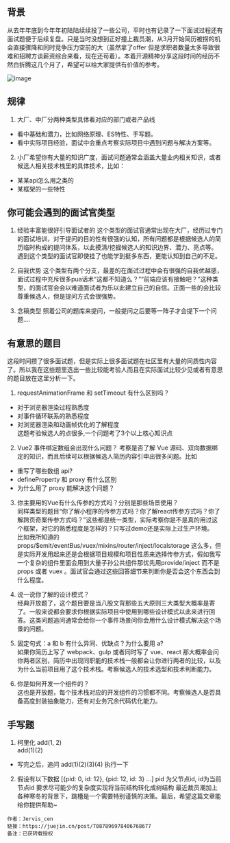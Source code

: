 ## 背景
从去年年底到今年年初陆陆续续投了一些公司，平时也有记录了一下面试过程还有面试题便于后续复盘。只是当时没想到正好撞上裁员潮，从3月开始简历被捞的机会直接骤降和同时竞争压力空前的大（虽然拿了offer 但是求职者数量太多导致很难和招聘方谈薪资综合来看，现在还苟着）。本着开源精神分享这段时间的经历不然白折腾这几个月了，希望可以给大家提供有价值的参考。

![image](https://user-images.githubusercontent.com/25640589/164282636-30312633-9748-4c95-aec5-f6c5486b63b8.png)

## 规律
1. 大厂、中厂分两种类型具体看对应的部门或者产品线
* 看中基础和潜力，比如网络原理、ES特性、手写题。
* 看中实际项目经验，面试中会重点考察实际项目中遇到问题与解决方案等。

2. 小厂希望你有大量的知识广度，面试问题通常会涵盖大量业内相关知识，或者候选人相关技术栈里的具体技术，比如：
* 某某api怎么用之类的
* 某框架的一些特性



## 你可能会遇到的面试官类型
1. 经验丰富能很好引导面试者的
这个类型的面试官通常出现在大厂，经历过专门的面试培训，对于提问的目的性有很强的认知，所有问题都是根据候选人的简历临时构成的提问体系，以此摸清/挖掘候选人的知识边界、潜力、亮点等。遇到这个类型的面试官即使挂了也能学到挺多东西，更能认知到自己的不足。

2. 自我优势
这个类型有两个分支，最差的在面试过程中会有很强的自我优越感，面试过程中充斥很多pua话术“这都不知道么？”“前端应该有接触吧？”这种类型，的面试官会会以难道面试者为乐以此建立自己的自信。正面一些的会比较尊重候选人，但是提问方式会很强势。

3. 念稿类型
照着公司的题库来提问，一般提问之后要等一阵子才会提下一个问题....

## 有意思的题目
这段时间攒了很多面试题，但是实际上很多面试题在社区里有大量的同质性内容了。所以我在这些题里选出一些比较能考验人而且在实际面试比较少见或者有意思的题目放在这里分析一下。  
1. requestAnimationFrame 和 setTimeout 有什么区别吗？  
* 对于浏览器渲染过程熟悉度
* 对事件循环联系的熟悉程度
* 对浏览器渲染和动画帧优化的了解程度  
这题考验候选人的点很多,一个问题考了3个以上核心知识点


2. Vue2 事件绑定数组会出现什么问题？
考察是否了解 Vue 源码、双向数据绑定的知识，而且后续可以根据候选人简历内容引申出很多问题。比如
* 重写了哪些数组 api?
* defineProperty 和 proxy 有什么区别
* 为什么用了 proxy 能解决这个问题？


3. 你主要用的Vue有什么传参的方式吗？分别是那些场景使用？  
同样类型的题目“你了解小程序的传参方式吗？你了解react传参方式吗？你了解跨页奇案传参方式吗？”这些都是统一类型，实际考察你是不是真的用过这个框架，对它的熟悉程度是怎样的？只写过demo还是实际上过生产环境。  
比如我所知道的 props/$emit/eventBus/vuex/mixins/router/inject/localstorage 这么多，但是实际开发用起来还是会根据项目规模和项目性质来选择传参方式，假如我写一个复杂的组件里面会用到大量子孙公共组件那优先用provide/inject 而不是props 或者 vuex 。面试官会通过这些回答细节来判断你是否会这个东西会到什么程度。


4. 说一说你了解的设计模式？  
经典开放题了，这个题目要是当八股文背那些五大原则三大类型大概率是寄了。一般来说都会要求你根据实际项目中使用到哪些设计模式以此来进行回答。这类问题追问通常会给你一个事件场景问你会用什么设计模式解决这个场景的问题。

5. 固定句式：a 和 b 有什么异同、优缺点？为什么要用 a?  
如果你简历上写了 webpack、gulp 或者同时写了 vue、react 那大概率会问你两者区别，简历中出现同职能的技术栈一般都会让你进行两者的比较，以及为什么当前项目用了这个技术栈。考察候选人的技术选型和技术判断能力。

6. 你是如何开发一个组件的？  
这也是开放题，每个技术栈对应的开发组件的习惯都不同。考察候选人是否具备高度封装抽象能力，还有对业务冗余代码优化能力。

## 手写题
1. 柯里化
add(1, 2)  
add(1)(2)  
* 写完之后，追问 add(1)(2)(3)(4) 执行一下

2. 假设有以下数据 [{pid: 0, id: 12}, {pid: 12, id: 3} ...] pid 为父节点id, id为当前节点id 要求尽可能少的复杂度实现将当前结构转化成树结构
最近裁员潮加上各种寒冬的背景下，跳槽是一个需要特别谨慎的决策。最后，希望这篇文章能给你提供帮助~

```
作者：Jervis_cen
链接：https://juejin.cn/post/7087896978406768677
备注：已获转载授权

```
